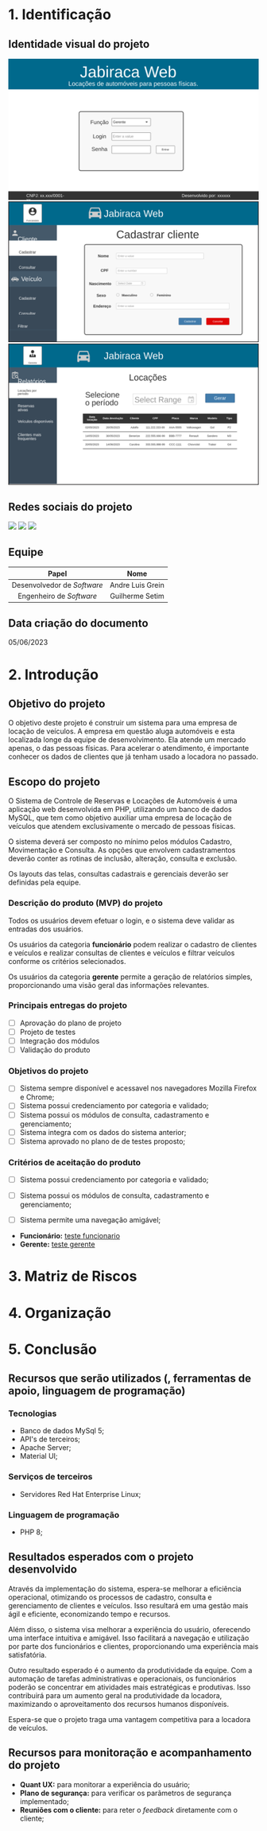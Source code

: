 # 1. Identificação
## Identidade visual do projeto
![index](/assets/01-a-01.png)
![funcionario](/assets/01-a-02.png)
![gerente](/assets/01-a-03.png)

## Redes sociais do projeto
<div>
    <a href="https://www.instagram.com/engenhariasoftware/" target="_blank"> <img src="https://img.shields.io/badge/Facebook-1877F2?style=for-the-badge&logo=facebook&logoColor=white" target="_blank"></a>
    <a href="https://www.instagram.com/engenhariasoftware/" target="_blank"> <img src="https://img.shields.io/badge/Instagram-E4405F?style=for-the-badge&logo=instagram&logoColor=white" target="_blank"></a>
    <a href="https://www.instagram.com/engenhariasoftware/" target="_blank"> <img src="https://img.shields.io/badge/LinkedIn-0077B5?style=for-the-badge&logo=linkedin&logoColor=white" target="_blank"></a>
</div>

## Equipe

Papel | Nome
:-----: | :------:
Desenvolvedor de *Software* | Andre Luis Grein
Engenheiro de *Software* | Guilherme Setim


## Data criação do documento
05/06/2023



# 2. Introdução
## Objetivo do projeto
O objetivo deste projeto é construir um sistema para uma empresa de locação de veículos. A empresa em questão aluga automóveis e esta localizada longe da equipe de desenvolvimento. Ela atende um mercado apenas, o das pessoas físicas. Para acelerar o atendimento, é importante conhecer os dados de clientes que já tenham usado a locadora no passado. 

## Escopo do projeto
O Sistema de Controle de Reservas e Locações de Automóveis é uma aplicação web desenvolvida em PHP, utilizando um banco de dados MySQL, que tem como objetivo auxiliar uma empresa de locação de veículos que atendem exclusivamente o mercado de pessoas físicas.

O sistema deverá ser composto no mínimo pelos módulos Cadastro, Movimentação e Consulta. As opções que envolvem cadastramentos deverão conter as rotinas de inclusão, alteração, consulta e exclusão. 

Os layouts das telas, consultas cadastrais e gerenciais deverão ser definidas pela equipe.

### Descrição do produto (MVP) do projeto
Todos os usuários devem efetuar o login, e o sistema deve validar as entradas dos usuários.

Os usuários da categoria **funcionário** podem  realizar o cadastro de clientes e veículos e realizar consultas de clientes e veículos e filtrar veículos conforme os critérios selecionados. 

Os usuários da categoria **gerente** permite a geração de relatórios simples, proporcionando uma visão geral das informações relevantes.

### Principais entregas do projeto
- [ ] Aprovação do plano de projeto
- [ ] Projeto de testes
- [ ] Integração dos módulos
- [ ] Validação do produto

### Objetivos do projeto
- [ ] Sistema sempre disponível e acessavel nos navegadores Mozilla Firefox e Chrome;
- [ ] Sistema possui credenciamento por categoria e validado;
- [ ] Sistema possui os módulos de consulta, cadastramento e gerenciamento;
- [ ] Sistema integra com os dados do sistema anterior;
- [ ] Sistema aprovado no plano de de testes proposto;

### Critérios de aceitação do produto
- [ ] Sistema possui credenciamento por categoria e validado;
- [ ] Sistema possui os módulos de consulta, cadastramento e gerenciamento;
- [ ] Sistema permite uma navegação amigável;


* **Funcionário:** [teste funcionario](https://quant-ux.com/#/test.html?h=a2aa10arj2gWslpVfK49EWSL2Zzhy6PuAx8zy8rbZjJJFs4XXFXgPQOVAcX2)
* **Gerente:** [teste gerente](https://quant-ux.com/#/test.html?h=a2aa10aWiyRKwAGU1wQSqIYSY73Oui0TL6pycLrRo4huowl8L7R7UYWpczWK)



# 3. Matriz de Riscos

# 4. Organização 


# 5. Conclusão
## Recursos que serão utilizados (, ferramentas de apoio, linguagem de programação)
### Tecnologias
* Banco de dados MySql 5;
* API's de terceiros;
* Apache Server;
* Material UI;

### Serviços de terceiros
* Servidores Red Hat Enterprise Linux;

### Linguagem de programação
* PHP 8;

## Resultados esperados com o projeto desenvolvido
Através da implementação do sistema, espera-se melhorar a eficiência operacional, otimizando os processos de cadastro, consulta e gerenciamento de clientes e veículos. Isso resultará em uma gestão mais ágil e eficiente, economizando tempo e recursos.

Além disso, o sistema visa melhorar a experiência do usuário, oferecendo uma interface intuitiva e amigável. Isso facilitará a navegação e utilização por parte dos funcionários e clientes, proporcionando uma experiência mais satisfatória.

Outro resultado esperado é o aumento da produtividade da equipe. Com a automação de tarefas administrativas e operacionais, os funcionários poderão se concentrar em atividades mais estratégicas e produtivas. Isso contribuirá para um aumento geral na produtividade da locadora, maximizando o aproveitamento dos recursos humanos disponíveis.

Espera-se que o projeto traga uma vantagem competitiva para a locadora de veículos.

## Recursos para monitoração e acompanhamento do projeto
* **Quant UX:** para monitorar a experiência do usuário;
* **Plano de segurança:** para verificar os parãmetros de segurança implementado;
* **Reuniões com o cliente:** para reter o *feedback* diretamente com o cliente;